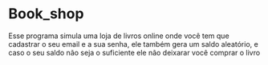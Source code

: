# Book_shop

 Esse programa simula uma loja de livros online onde você tem que cadastrar o seu email e a sua senha, ele também gera um saldo aleatório, e caso o seu saldo não seja o suficiente ele não deixarar você comprar o livro
